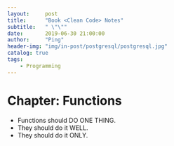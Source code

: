 ```yaml
---
layout:     post
title:      "Book <Clean Code> Notes"
subtitle:   " \"\""
date:       2019-06-30 21:00:00
author:     "Ping"
header-img: "img/in-post/postgresql/postgresql.jpg"
catalog: true
tags:
    - Programming
---
```


# Chapter: Functions
* Functions should DO ONE THING.
* They should do it WELL.
* They should do it ONLY.

